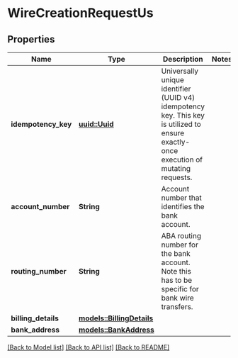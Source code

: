 # WireCreationRequestUs

## Properties

Name | Type | Description | Notes
------------ | ------------- | ------------- | -------------
**idempotency_key** | [**uuid::Uuid**](uuid::Uuid.md) | Universally unique identifier (UUID v4) idempotency key. This key is utilized to ensure exactly-once execution of mutating requests. | 
**account_number** | **String** | Account number that identifies the bank account. | 
**routing_number** | **String** | ABA routing number for the bank account. Note this has to be specific for bank wire transfers. | 
**billing_details** | [**models::BillingDetails**](BillingDetails.md) |  | 
**bank_address** | [**models::BankAddress**](BankAddress.md) |  | 

[[Back to Model list]](../README.md#documentation-for-models) [[Back to API list]](../README.md#documentation-for-api-endpoints) [[Back to README]](../README.md)


